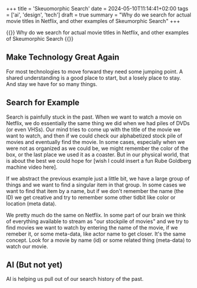 +++
title = 'Skeuomorphic Search'
date = 2024-05-10T11:14:41+02:00
tags = ['ai', 'design', 'tech']
draft = true
summary = "Why do we search for actual movie titles in Netflix, and other examples of Skeumorphic Search"
+++

{{<lead>}}
Why do we search for actual movie titles in Netflix, and other examples of Skeumorphic Search
{{</lead>}}

## Make Technology Great Again

For most technologies to move forward they need some jumping point. A shared understanding is a good place to start, but a losely place to stay. And stay we have for so many things.

## Search for Example

Search is painfully stuck in the past. When we want to watch a movie on Netflix, we do essentially the same thing we did when we had piles of DVDs (or even VHSs). Our mind tries to come up with the title of the movie we want to watch, and then if we could check our alphabetized stock pile of movies and eventually find the movie. In some cases, especially when we were not as organized as we could be, we might remember the color of the box, or the last place we used it as a coaster. But in our physical world, that is about the best we could hope for [wish I could insert a fun Rube Goldberg machine video here].

If we abstract the previous example just a little bit, we have a large group of things and we want to find a singular item in that group. In some cases we want to find that item by a name, but if we don't remember the name (the ID) we get creative and try to remember some other tidbit like color or location (meta data).

We pretty much do the same on Netflix. In some part of our brain we think of everything available to stream as "our stockpile of movies" and we try to find movies we want to watch by entering the name of the movie, if we remeber it, or some meta-data, like actor name to get closer. It's the same concept. Look for a movie by name (id) or some related thing (meta-data) to watch our movie.

## AI (But not yet)

AI is helping us pull out of our search history of the past.
